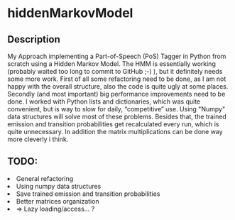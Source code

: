 # hiddenMarkovModel

## Description
My Approach implementing a Part-of-Speech (PoS) Tagger in Python from scratch using a Hidden Markov Model. The HMM is essentially working (probably waited too long to commit to GitHub ;-) ), but it definitely needs some more work. First of all some refactoring need to be done, as I am not happy with the overall structure, also the code is quite ugly at some places. Secondly (and most important) big performance improvements need to be done. I worked with Python lists and dictionaries, which was quite convenient, but is way to slow for daily, “competitive” use. Using "Numpy" data structures will solve most of these problems. Besides that, the trained emission and transition probabilities get recalculated every run, which is quite unnecessary. In addition the matrix multiplications can be done way more cleverly i think.

## TODO:

<li> General refactoring
<li> Using numpy data structures
<li> Save trained emission and transition probabilities
<li> Better matrices organization
<li> => Lazy loading/access... ? 

